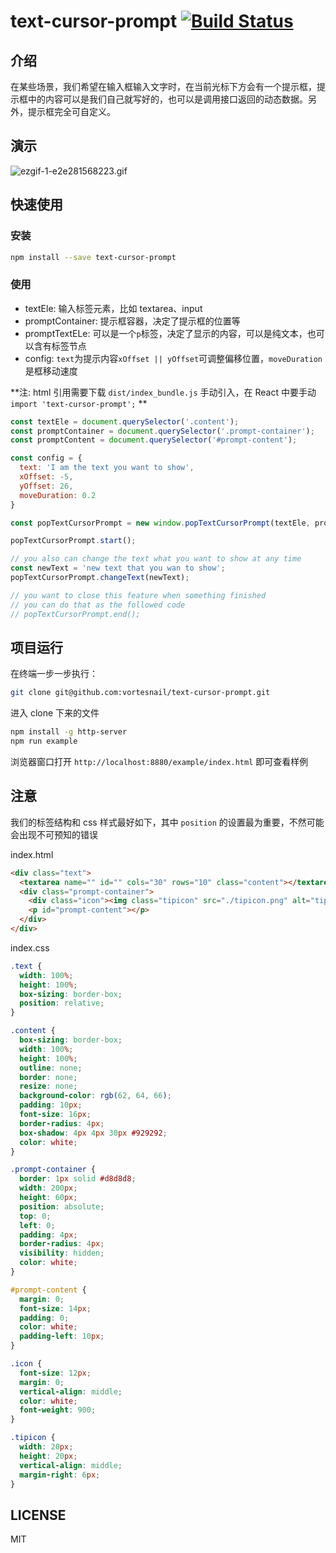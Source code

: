 # text-cursor-prompt [![Build Status](https://travis-ci.org/vortesnail/text-cursor-prompt.svg?branch=master)](https://travis-ci.org/vortesnail/text-cursor-prompt)

## 介绍
在某些场景，我们希望在输入框输入文字时，在当前光标下方会有一个提示框，提示框中的内容可以是我们自己就写好的，也可以是调用接口返回的动态数据。另外，提示框完全可自定义。

## 演示
![ezgif-1-e2e281568223.gif](https://cdn.nlark.com/yuque/0/2019/gif/341314/1573895426751-51442347-312d-4709-81eb-62916bb9baa9.gif#align=left&display=inline&height=383&name=ezgif-1-e2e281568223.gif&originHeight=383&originWidth=600&search=&size=1080131&status=done&width=600)

## 快速使用
### 安装
```bash
npm install --save text-cursor-prompt
```

### 使用
- textEle: 输入标签元素，比如 textarea、input
- promptContainer: 提示框容器，决定了提示框的位置等
- promptTextELe: 可以是一个`p`标签，决定了显示的内容，可以是纯文本，也可以含有标签节点
- config: `text`为提示内容`xOffset || yOffset`可调整偏移位置，`moveDuration`是框移动速度

**注: html 引用需要下载 `dist/index_bundle.js` 手动引入，在 React 中要手动 `import 'text-cursor-prompt';` **
```js
const textEle = document.querySelector('.content');
const promptContainer = document.querySelector('.prompt-container');
const promptContent = document.querySelector('#prompt-content');

const config = {
  text: 'I am the text you want to show',
  xOffset: -5,
  yOffset: 26,
  moveDuration: 0.2
}

const popTextCursorPrompt = new window.popTextCursorPrompt(textEle, promptContainer, promptTextELe, config);

popTextCursorPrompt.start();

// you also can change the text what you want to show at any time
const newText = 'new text that you wan to show';
popTextCursorPrompt.changeText(newText);

// you want to close this feature when something finished
// you can do that as the followed code
// popTextCursorPrompt.end();
```

## 项目运行
在终端一步一步执行：
```bash
git clone git@github.com:vortesnail/text-cursor-prompt.git
```
进入 clone 下来的文件
```bash
npm install -g http-server
npm run example
```
浏览器窗口打开 `http://localhost:8880/example/index.html` 即可查看样例

## 注意
我们的标签结构和 css 样式最好如下，其中 `position` 的设置最为重要，不然可能会出现不可预知的错误

index.html
```html
<div class="text">
  <textarea name="" id="" cols="30" rows="10" class="content"></textarea>
  <div class="prompt-container">
    <div class="icon"><img class="tipicon" src="./tipicon.png" alt="tipicon">Tip</div>
    <p id="prompt-content"></p>
  </div>
</div>
```

index.css
```css
.text {
  width: 100%;
  height: 100%;
  box-sizing: border-box;
  position: relative;
}

.content {
  box-sizing: border-box;
  width: 100%;
  height: 100%;
  outline: none;
  border: none;
  resize: none;
  background-color: rgb(62, 64, 66);
  padding: 10px;
  font-size: 16px;
  border-radius: 4px;
  box-shadow: 4px 4px 30px #929292;
  color: white;
}

.prompt-container {
  border: 1px solid #d8d8d8;
  width: 200px;
  height: 60px;
  position: absolute;
  top: 0;
  left: 0;
  padding: 4px;
  border-radius: 4px;
  visibility: hidden;
  color: white;
}

#prompt-content {
  margin: 0;
  font-size: 14px;
  padding: 0;
  color: white;
  padding-left: 10px;
}

.icon {
  font-size: 12px;
  margin: 0;
  vertical-align: middle;
  color: white;  
  font-weight: 900;
}

.tipicon {
  width: 20px;
  height: 20px;
  vertical-align: middle;
  margin-right: 6px;
}
```

## LICENSE
MIT
